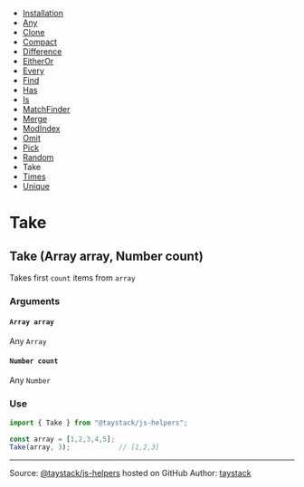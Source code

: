 - [Installation](./#installation)
- [Any](./Any.md#any)
- [Clone](./Clone.md#clone)
- [Compact](./Compact.md#compact)
- [Difference](./Difference.md#difference)
- [EitherOr](./EitherOr.md#eitheror)
- [Every](./Every.md#every)
- [Find](./Find.md#find)
- [Has](./Has.md#has)
- [Is](./Is.md#is)
- [MatchFinder](./MatchFinder.md#matchfinder)
- [Merge](./Merge.md#merge)
- [ModIndex](./ModIndex.md#modindex)
- [Omit](./Omit.md#omit)
- [Pick](./Pick.md#pick)
- [Random](./Random.md#random)
- Take
- [Times](./Times.md#times)
- [Unique](./Unique.md#unique)

# Take

## Take (Array array, Number count)

Takes first `count` items from `array`

### Arguments

#### `Array array`

Any `Array`

#### `Number count`

Any `Number`

### Use

```javascript
import { Take } from "@taystack/js-helpers";

const array = [1,2,3,4,5];
Take(array, 3);            // [1,2,3]
```

---
Source: [@taystack/js-helpers](https://github.com/taystack/js-helpers) hosted on GitHub
Author: [taystack](https://github.com/taystack)
